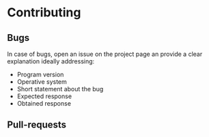 # Contributing 

## Bugs
In case of bugs, open an issue on the project page an provide a clear explanation ideally addressing: 

* Program version
* Operative system
* Short statement about the bug
* Expected response
* Obtained response

## Pull-requests

